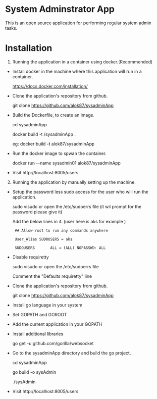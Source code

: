System Adminstrator App
=========================
This is an open source application for performing regular system admin tasks.

Installation
=============
1. Running the application in a container using docker.(Recommended)
 
 * Install docker in the machine where this application will run in a container.
 
   	https://docs.docker.com/installation/

 * Clone the application's repository from github.

   	git clone https://github.com/alok87/sysadminApp

 * Build the Dockerfile, to create an image.
 
   	cd sysadminApp

   	docker build -t <yourusername>/sysadminApp .
   	
   	eg: docker build -t alok87/sysadminApp

 * Run the docker image to spwan the container.
   
	docker run --name sysadmin01 alok87/sysadminApp 
 
 * Visit http://localhost:8005/users
 

2. Running the application by manually setting up the machine.

 * Setup the password less sudo access for the user who will run the application. 
 
   	sudo visudo	or open the /etc/sudoerrs file (it wil prompt for the password please give it)

   	Add the below lines in it. (user here is aks for example )
   	
		## Allow root to run any commands anywhere
		
		User_Alias SUDOUSERS = aks
		
		SUDOUSERS       ALL = (ALL) NOPASSWD: ALL
 
 * Disable requiretty 
 
   	sudo visudo or open the /etc/sudoerrs file
   	
	Comment the "Defaults requiretty" line

 * Clone the application's repository from github.
 
   	git clone https://github.com/alok87/sysadminApp

 * Install go language in your system

 * Set GOPATH and GOROOT

 * Add the current application in your GOPATH

 * Install additional libraries 
  
 	go get -u github.com/gorilla/websocket
  
 * Go to the sysadminApp directory and build the go project.
 
	  cd sysadminApp
  
	 go build -o sysAdmin 
   
	./sysAdmin

 * Visit http://localhost:8005/users
